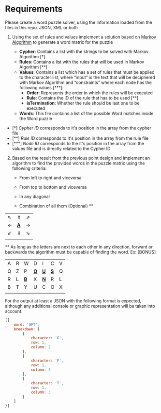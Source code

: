 Requirements
============

Please create a word puzzle solver, using the information loaded from the files in this repo. JSON, XML or both

1.  Using the set of rules and values implement a solution based on  [Markov Algorithm](https://en.wikipedia.org/wiki/Markov_algorithm)  to generate a word matrix for the puzzle

    -   **Cypher**: Contains a list with the strings to be solved with  Markov Algorithm \[\*\]
    -   **Rules**: Contains a list with the rules that will be used in Markov Algorithm \[\*\*\]
    -   **Values**: Contains a list which has a set of rules that must be applied to the character list, where “input” is the text that will be deciphered with Markov Algorithm and “constraints” where each node has the following values \[\*\*\*\]:
        -   **Order**: Represents the order in which the rules will be executed
        -   **Rule**: Contains the ID of the rule that has to be used \[\*\*\]
        -   **isTermination**: Whether the rule should be last one to be executed
    -   **Words**: This file contains a list of the possible Word matches inside the Word puzzle

- \[\*\] *Cypher ID* corresponds to it's position in the array from the cypher file
- \[\*\*\] *Rule ID* corresponds to it's position in the array from the rule file
- \[\*\*\*\] *Node ID* corresponds to the it's position in the array from the values file and is directly related to the Cypher ID

2.  Based on the result from the previous point design and implement an algorithm to find the provided words in the puzzle matrix using the following criteria:

    -   From left to right and viceversa

    -   From top to bottom and viceversa

    -   In any diagonal

    -   Combination of all them (Optional) \*\*

|     |       |     |
|-----|-------|-----|
| ⇖   | ⇑     | ⇗   |
| ⇐   | [**A**](#) | ⇒   |
| ⇙   | ⇓     | ⇘   |
|     |       |     |

\*\* As long as the letters are next to each other in any direction, forward or backwards the algorithm must be capable of finding the word. Ex: \[BONUS\]

|     |     |       |       |       |       |     |
|-----|-----|-------|-------|-------|-------|-----|
| A   | R   | W     | D     | I     | C     | V   |
| Q   | Z   | P     | [**O**](#) | [**U**](#) | [**S**](#) | Q   |
| R   | L   | [**B**](#) | X     | [**N**](#) | R     | L   |
| B   | T   | Y     | U     | C     | O     | X   |
|     |     |       |       |       |       |     |

For the output at least a JSON with the following format is expected, although any additional console or graphic representation will be taken into account.

```javascript
[{
    word: 'GFT',
    breakdown: [
        {
            character: 'G',
            row: 1,
            column: 2
        },
        {
            character: 'F',
            row: 1,
            column: 3
        },
        {
            character: 'T',
            row: 1,
            column: 3
        }
    ]
}]
```
